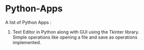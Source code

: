 # Python-Apps

A list of Python Apps : <br /> 
1) Text Editor in Python along with GUI using the Tkinter library. <br />
   Simple operations like opening a file and save as operations implemented.
